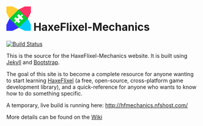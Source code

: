 ![Logo](title-logo/assets/logo.png) HaxeFlixel-Mechanics
==========================

[![Build Status](https://travis-ci.org/HaxeFlixel/haxeflixel-mechanics.png)](https://travis-ci.org/HaxeFlixel/haxeflixel-mechanics)

This is the source for the HaxeFlixel-Mechanics website. It is built using [Jekyll](http://jekyllrb.com/) and [Bootstrap](http://getbootstrap.com/).

The goal of this site is to become a complete resource for anyone wanting to start learning [HaxeFlixel](http://haxeflixel.com) (a free, open-source, cross-platform game development library), and a quick-reference for anyone who wants to know how to do something specific.

A temporary, live build is running here: <http://hfmechanics.nfshost.com/>

More details can be found on the [Wiki](https://github.com/HaxeFlixel/haxeflixel-mechanics/wiki)
